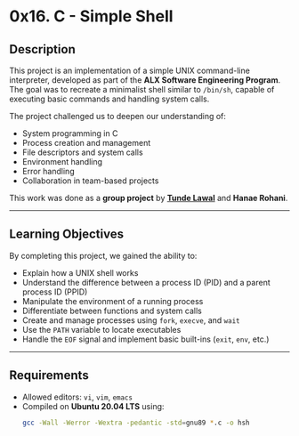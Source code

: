 # 0x16. C - Simple Shell

## Description
This project is an implementation of a simple UNIX command-line interpreter, developed as part of the **ALX Software Engineering Program**.  
The goal was to recreate a minimalist shell similar to `/bin/sh`, capable of executing basic commands and handling system calls.  

The project challenged us to deepen our understanding of:
- System programming in C
- Process creation and management
- File descriptors and system calls
- Environment handling
- Error handling
- Collaboration in team-based projects

This work was done as a **group project** by **[Tunde Lawal](https://github.com/your-github)** and **Hanae Rohani**.

---

## Learning Objectives
By completing this project, we gained the ability to:
- Explain how a UNIX shell works
- Understand the difference between a process ID (PID) and a parent process ID (PPID)
- Manipulate the environment of a running process
- Differentiate between functions and system calls
- Create and manage processes using `fork`, `execve`, and `wait`
- Use the `PATH` variable to locate executables
- Handle the `EOF` signal and implement basic built-ins (`exit`, `env`, etc.)

---

## Requirements
- Allowed editors: `vi`, `vim`, `emacs`
- Compiled on **Ubuntu 20.04 LTS** using:
  ```bash
  gcc -Wall -Werror -Wextra -pedantic -std=gnu89 *.c -o hsh

